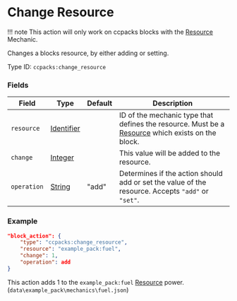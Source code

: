 # Change Resource

!!! note
	This action will only work on ccpacks blocks with the [Resource](../mechanic_types/resource.md) Mechanic.

Changes a blocks resource, by either adding or setting.

Type ID: `ccpacks:change_resource`

### Fields

Field  | Type | Default | Description
-------|------|---------|-------------
`resource` | [Identifier](../data_types/identifier.md) |  | ID of the mechanic type that defines the resource. Must be a [Resource](../mechanic_types/resource.md) which exists on the block.
`change` | [Integer](../data_types/integer.md) |  | This value will be added to the resource.
`operation` | [String](../data_types/string.md) | "add" | Determines if the action should add or set the value of the resource. Accepts `"add"` or `"set"`.

### Example
```json
"block_action": {
    "type": "ccpacks:change_resource",
    "resource": "example_pack:fuel",
    "change": 1,
	"operation": add
}
```
This action adds 1 to the `example_pack:fuel` [Resource](../mechanic_types/resource.md) power. (`data\example_pack\mechanics\fuel.json`)